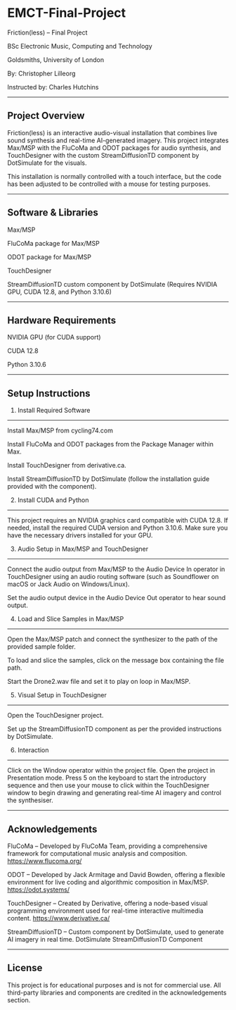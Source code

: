 # EMCT-Final-Project

Friction(less) – Final Project

BSc Electronic Music, Computing and Technology

Goldsmiths, University of London

By: Christopher Lilleorg

Instructed by: Charles Hutchins

----------------------------------------------------------------------------------------
Project Overview
----------------------------------------------------------------------------------------

Friction(less) is an interactive audio-visual installation that combines live sound synthesis and real-time AI-generated imagery. This project integrates Max/MSP with the FluCoMa and ODOT packages for audio synthesis, and TouchDesigner with the custom StreamDiffusionTD component by DotSimulate for the visuals.

This installation is normally controlled with a touch interface, but the code has been adjusted to be controlled with a mouse for testing purposes.

----------------------------------------------------------------------------------------
Software & Libraries
----------------------------------------------------------------------------------------
Max/MSP

FluCoMa package for Max/MSP

ODOT package for Max/MSP

TouchDesigner

StreamDiffusionTD custom component by DotSimulate (Requires NVIDIA GPU, CUDA 12.8, and Python 3.10.6)

----------------------------------------------------------------------------------------
Hardware Requirements
----------------------------------------------------------------------------------------

NVIDIA GPU (for CUDA support)

CUDA 12.8

Python 3.10.6

----------------------------------------------------------------------------------------
Setup Instructions
----------------------------------------------------------------------------------------

1. Install Required Software
----------------------------
Install Max/MSP from cycling74.com

Install FluCoMa and ODOT packages from the Package Manager within Max.

Install TouchDesigner from derivative.ca.

Install StreamDiffusionTD by DotSimulate (follow the installation guide provided with the component).

2. Install CUDA and Python
--------------------------
This project requires an NVIDIA graphics card compatible with CUDA 12.8. If needed, install the required CUDA version and Python 3.10.6.
Make sure you have the necessary drivers installed for your GPU.

3. Audio Setup in Max/MSP and TouchDesigner
-------------------------------------------
Connect the audio output from Max/MSP to the Audio Device In operator in TouchDesigner using an audio routing software (such as Soundflower on macOS or Jack Audio on Windows/Linux). 

Set the audio output device in the Audio Device Out operator to hear sound output.

4. Load and Slice Samples in Max/MSP
------------------------------------
Open the Max/MSP patch and connect the synthesizer to the path of the provided sample folder.

To load and slice the samples, click on the message box containing the file path.

Start the Drone2.wav file and set it to play on loop in Max/MSP.

5. Visual Setup in TouchDesigner
--------------------------------
Open the TouchDesigner project.

Set up the StreamDiffusionTD component as per the provided instructions by DotSimulate.

6. Interaction
--------------

Click on the Window operator within the project file. Open the project in Presentation mode. Press 5 on the keyboard to start the introductory sequence and then use your mouse to click within the TouchDesigner window to begin drawing and generating real-time AI imagery and control the synthesiser. 

------------------------------------------------------------------------------------
Acknowledgements
------------------------------------------------------------------------------------

FluCoMa – Developed by FluCoMa Team, providing a comprehensive framework for computational music analysis and composition. https://www.flucoma.org/

ODOT – Developed by Jack Armitage and David Bowden, offering a flexible environment for live coding and algorithmic composition in Max/MSP. https://odot.systems/

TouchDesigner – Created by Derivative, offering a node-based visual programming environment used for real-time interactive multimedia content. https://www.derivative.ca/

StreamDiffusionTD – Custom component by DotSimulate, used to generate AI imagery in real time.
DotSimulate StreamDiffusionTD Component

------------------------------------------------------------------------------------
License
------------------------------------------------------------------------------------
This project is for educational purposes and is not for commercial use. All third-party libraries and components are credited in the acknowledgements section.

